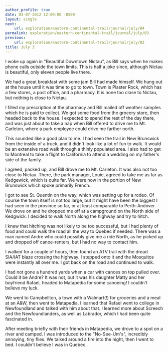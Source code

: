 ```yaml
---
author_profile: true
date: 03-07-2012 12:00:00 -0500
layout: single
next:
    url: exploration/eastern-continental-trail/journal/july/04
permalink: exploration/eastern-continental-trail/journal/july/03
previous:
    url: exploration/eastern-continental-trail/journal/july/02
title: July 3
---
```

I woke up again in "Beautiful Downtown Nictau", as Bill says when he makes phone calls outside the town limits. This is half a joke since, although Nictau is beautiful, only eleven people live there.

We had a great breakfast with some jam Bill had made himself. We hung out at the house until it was time to go to town. Town is Plaster Rock, which has a few stores, a post office, and a pharmacy. It is none too close to Nictau, but nothing is close to Nictau.

I filled my prescription at the pharmacy and Bill mailed off weather samples which he is paid to collect. We got some food from the grocery store, then headed back to the house. I expected to spend the rest of the day there, and was just about to take a nap when Bill offered to drive me to Mt. Carleton, where a park employee could drive me farther north.

This sounded like a good plan to me. I had seen the trail in New Brunswick from the inside of a truck, and it didn't look like a lot of fun to walk. It would be an extensive road walk through a thinly populated area. I also had to get to Montreal to take a flight to California to attend a wedding on my father's side of the family.

I agreed, packed up, and Bill drove me to Mt. Carleton. It was also not too close to Nictau. There, the park manager, Louie, agreed to take me as far as Kedgewick, which is quite far. We were now in the portion of New Brunswick which spoke primarily French.

I got to see St. Quentin on the way, which was setting up for a rodeo. Of course the town itself is not too large, but it might have been the biggest I had seen in the province so far, or at least comparable to Perth-Andover. We drove on and he dropped me off at a campground on the North side of Kedgwick. I decided to walk North along the highway and try to hitch.

I knew that hitching was not likely to be too successful, but I had plenty of food and could walk the road all the way to Quebec if needed. There was a man named Andre who could possibly give me a ride North, as he picked up and dropped off canoe-renters, but I had no way to contact him.

I walked for a couple of hours, then found an ATV trail with the dread SIA/IAT blaze crossing the highway. I stepped onto it and the Mosquitos were instantly all over me. I got back on the road and continued to walk.

I had not gone a hundred yards when a car with canoes on top pulled over. Could it be Andre? It was not, but it was his daughter Matty and her boyfriend Rafael, headed to Matapedia for some canoeing! I couldn't believe my luck.

We went to Campbellton, a town with a Walmart(!) for groceries and a meal at an A&W, then went to Matapedia. I learned that Rafael went to college in Newfoundland and talked with him about that. I learned more about Screech and the Newfoundlanders, as well as Labrador, which I had been quite fascinated in.

After meeting briefly with their friends in Matapedia, we drove to a spot on a river and camped. I was introduced to the "No-See-Um's", incredibly annoying, tiny flies. We talked around a fire into the night, then I went to bed. I couldn't believe I was in Quebec.